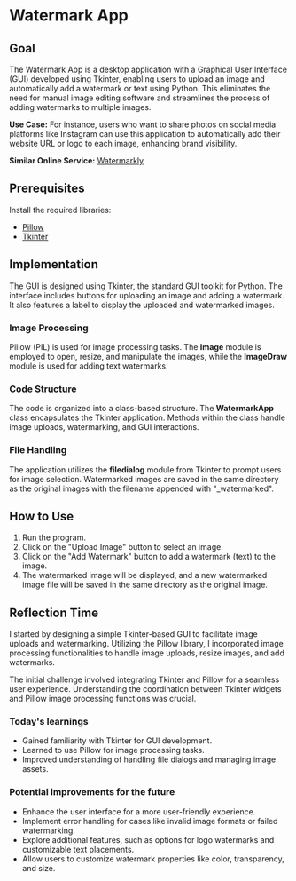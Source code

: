 # Watermark App

## Goal
The Watermark App is a desktop application with a Graphical User Interface (GUI) developed using Tkinter, enabling users to upload an image and automatically add a watermark or text using Python. This eliminates the need for manual image editing software and streamlines the process of adding watermarks to multiple images.

**Use Case:** For instance, users who want to share photos on social media platforms like Instagram can use this application to automatically add their website URL or logo to each image, enhancing brand visibility.

**Similar Online Service:** [Watermarkly](https://watermarkly.com/)

## Prerequisites
Install the required libraries:
- [Pillow](https://pypi.org/project/Pillow/)
- [Tkinter](https://docs.python.org/3/library/tkinter.html)

## Implementation
The GUI is designed using Tkinter, the standard GUI toolkit for Python. The interface includes buttons for uploading an image and adding a watermark. It also features a label to display the uploaded and watermarked images.

### Image Processing
Pillow (PIL) is used for image processing tasks. The **Image** module is employed to open, resize, and manipulate the images, while the **ImageDraw** module is used for adding text watermarks.

### Code Structure
The code is organized into a class-based structure. The **WatermarkApp** class encapsulates the Tkinter application. Methods within the class handle image uploads, watermarking, and GUI interactions.

### File Handling
The application utilizes the **filedialog** module from Tkinter to prompt users for image selection. Watermarked images are saved in the same directory as the original images with the filename appended with "_watermarked".

## How to Use
1. Run the program.
2. Click on the "Upload Image" button to select an image.
3. Click on the "Add Watermark" button to add a watermark (text) to the image.
4. The watermarked image will be displayed, and a new watermarked image file will be saved in the same directory as the original image.

## Reflection Time
I started by designing a simple Tkinter-based GUI to facilitate image uploads and watermarking. Utilizing the Pillow library, I incorporated image processing functionalities to handle image uploads, resize images, and add watermarks.

The initial challenge involved integrating Tkinter and Pillow for a seamless user experience. Understanding the coordination between Tkinter widgets and Pillow image processing functions was crucial.

### Today's learnings
- Gained familiarity with Tkinter for GUI development.
- Learned to use Pillow for image processing tasks.
- Improved understanding of handling file dialogs and managing image assets.

### Potential improvements for the future
- Enhance the user interface for a more user-friendly experience.
- Implement error handling for cases like invalid image formats or failed watermarking.
- Explore additional features, such as options for logo watermarks and customizable text placements.
- Allow users to customize watermark properties like color, transparency, and size.
